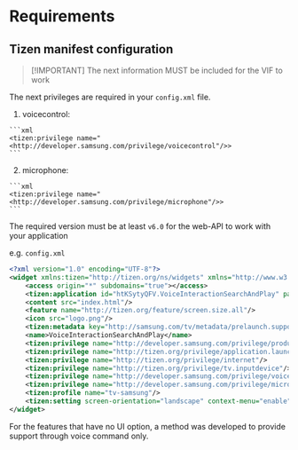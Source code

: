 # Requirements

## Tizen manifest configuration
>
> [!IMPORTANT]
> The next information MUST be included for the VIF to work

The next privileges are required in your `config.xml` file.

  1. voicecontrol:

    ```xml
    <tizen:privilege name="<http://developer.samsung.com/privilege/voicecontrol"/>>
    ```

  2. microphone:

    ```xml
    <tizen:privilege name="<http://developer.samsung.com/privilege/microphone"/>>
    ```

The required version must be at least `v6.0` for the web-API to work with your application

  e.g. `config.xml`

  ```xml
  <?xml version="1.0" encoding="UTF-8"?>
  <widget xmlns:tizen="http://tizen.org/ns/widgets" xmlns="http://www.w3.org/ns/widgets" id="http://yourdomain/VoiceInteractionSearchAndPlay" version="0.2.1" viewmodes="maximized">
      <access origin="*" subdomains="true"></access>
      <tizen:application id="htKSytyQFV.VoiceInteractionSearchAndPlay" package="htKSytyQFV" required_version="6.0"/>
      <content src="index.html"/>
      <feature name="http://tizen.org/feature/screen.size.all"/>
      <icon src="logo.png"/>
      <tizen:metadata key="http://samsung.com/tv/metadata/prelaunch.support" value="true"/>
      <name>VoiceInteractionSearchAndPlay</name>
      <tizen:privilege name="http://developer.samsung.com/privilege/productinfo"/>
      <tizen:privilege name="http://tizen.org/privilege/application.launch"/>
      <tizen:privilege name="http://tizen.org/privilege/internet"/>
      <tizen:privilege name="http://tizen.org/privilege/tv.inputdevice"/>
      <tizen:privilege name="http://developer.samsung.com/privilege/voicecontrol"/>
      <tizen:privilege name="http://developer.samsung.com/privilege/microphone"/>
      <tizen:profile name="tv-samsung"/>
      <tizen:setting screen-orientation="landscape" context-menu="enable" background-support="enable" encryption="disable" install-location="auto" hwkey-event="enable"/>
  </widget>
  ```

For the features that have no UI option, a method was developed to provide support through voice command only.
